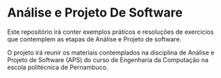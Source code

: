 # Análise e Projeto De Software
Este repositório irá conter exemplos práticos e resoluções de exercícios que contemplem as etapas de Análise e Projeto de software.

O projeto irá reunir os materiais contemplados na disciplina de Análise e Projeto de Software (APS) do curso de Engenharia da Computação na escola politécnica de Pernambuco.
